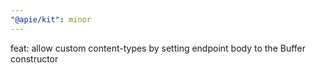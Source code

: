 ```yaml
---
"@apie/kit": minor
---
```


feat: allow custom content-types by setting endpoint body to the Buffer constructor
